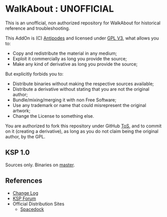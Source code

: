 # WalkAbout : UNOFFICIAL

This is an unofficial, non authorized repository for WalkAbout for historical reference and troubleshooting.

This AddOn is (C) [Antipodes](https://spacedock.info/profile/Antipodes) and licensed under [GPL V3](https://www.gnu.org/licenses/gpl-3.0.en.html), what allows you to:

* Copy and redistribute the material in any medium;
* Exploit it commercially as long you provide the source;
* Make any kind of derivative as long you provide the source;

But explicitly forbids you to:

* Distribute binaries without making the respective sources available;
* Distribute a derivative without stating that you are not the original author;
* Bundle/mixing/merging it with non Free Software;
* Use any trademark or name that could misrepresent the original artwork;
* Change the License to something else.

You are authorized to fork this repository under GitHub [ToS](https://help.github.com/articles/github-terms-of-service/), and to commit on it (creating a derivative), as long as you do not claim being the original author, by the GPL.

## KSP 1.0
Sources only. Binaries on [master](https://github.com/net-lisias-ksp/WalkAbout).

## References

* [Change Log](./CHANGE_LOG.md)
* [KSP Forum](https://forum.kerbalspaceprogram.com/index.php?/topic/130575-13-walkabout-v171-17-07-2017/)
* Official Distribution Sites
	* [Spacedock](https://spacedock.info/mod/228/WalkAbout)
